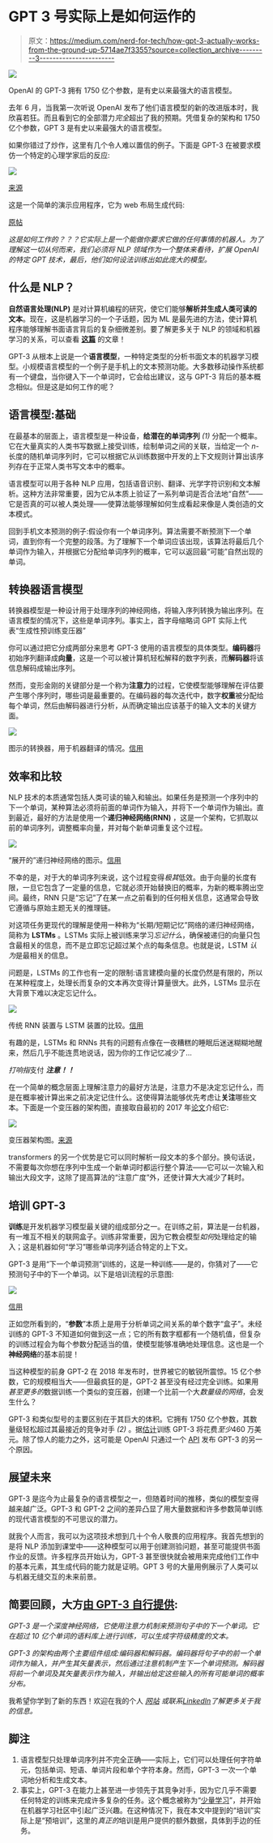 # GPT 3 号实际上是如何运作的

> 原文：<https://medium.com/nerd-for-tech/how-gpt-3-actually-works-from-the-ground-up-5714ae7f3355?source=collection_archive---------3----------------------->

![](img/cc2ced1fb07fd374686e4513135366db.png)

OpenAI 的 GPT-3 拥有 1750 亿个参数，是有史以来最强大的语言模型。

去年 6 月，当我第一次听说 OpenAI 发布了他们语言模型的新的改进版本时，我欣喜若狂。而且看到它的全部潜力*完全*超出了我的预期。凭借复杂的架构和 1750 亿个参数，GPT 3 是有史以来最强大的语言模型。

如果你错过了炒作，这里有几个令人难以置信的例子。下面是 GPT-3 在被要求模仿一个特定的心理学家后的反应:

![](img/2e87fbefcd5da743837186b8caaa722c.png)

[来源](https://www.nytimes.com/2020/11/24/science/artificial-intelligence-ai-gpt3.html)

这是一个简单的演示应用程序，它为 web 布局生成代码:

[原帖](https://twitter.com/sharifshameem/status/1282676454690451457?ref_src=twsrc%5Etfw%7Ctwcamp%5Etweetembed%7Ctwterm%5E1282676454690451457%7Ctwgr%5E%7Ctwcon%5Es1_)

*这是如何工作的？？？它实际上是一个能做你要求它做的任何事情的机器人。为了理解这一切从何而来，我们必须将 NLP 领域作为一个整体来看待，扩展 OpenAI 的特定 GPT 技术，最后，他们如何设法训练出如此庞大的模型。*

## 什么是 NLP？

**自然语言处理(NLP)** 是对计算机编程的研究，使它们能够**解析并生成人类可读的文本**。现在，这是机器学习的一个子话题，因为 ML 是最先进的方法，使计算机程序能够理解书面语言背后的复杂细微差别。要了解更多关于 NLP 的领域和机器学习的关系，可以查看 [**这篇**](https://towardsdatascience.com/natural-language-processing-nlp-for-machine-learning-d44498845d5b) 的文章！

GPT-3 从根本上说是一个**语言模型**，一种特定类型的分析书面文本的机器学习模型。小规模语言模型的一个例子是手机上的文本预测功能。大多数移动操作系统都有一个键盘，当你键入下一个单词时，它会给出建议，这与 GPT-3 背后的基本概念相似。但是这是如何工作的呢？

## 语言模型:基础

在最基本的层面上，语言模型是一种设备，**给潜在的单词序列** *(1)* 分配一个概率。它在大量真实的人类书写数据上接受训练，绘制单词之间的关联，当给定一个 *n-* 长度的随机单词序列时，它可以根据它从训练数据中开发的上下文规则计算出该序列存在于正常人类书写文本中的概率。

语言模型可以用于各种 NLP 应用，包括语音识别、翻译、光学字符识别和文本解析。这种方法非常重要，因为它从本质上验证了一系列单词是否合法地“自然”——它是否真的可以被人类处理——使算法能够理解如何生成看起来像是人类创造的文本模式。

回到手机文本预测的例子:假设你有一个单词序列。算法需要不断预测下一个单词，直到你有一个完整的段落。为了理解下一个单词应该出现，该算法将最后几个单词作为输入，并根据它分配给单词序列的概率，它可以返回最“可能”自然出现的单词。

## 转换器语言模型

转换器模型是一种设计用于处理序列的神经网络，将输入序列转换为输出序列。在语言模型的情况下，这些是单词序列。事实上，首字母缩略词 GPT 实际上代表“生成性预训练变压器”

你可以通过把它分成两部分来思考 GPT-3 使用的语言模型的具体类型。**编码器**将初始序列翻译成**向量**，这是一个可以被计算机轻松解释的数字列表，而**解码器**将该信息解码成输出序列。

然而，变形金刚的关键部分是一个称为**注意力**的过程，它使模型能够理解在评估要产生哪个序列时，哪些词是最重要的。在编码器的每次迭代中，数字**权重**被分配给每个单词，然后由解码器进行分析，从而确定输出应该基于的输入文本的关键方面。

![](img/b6f0d4a90a322cb7e5245ac637d02936.png)

图示的转换器，用于机器翻译的情况。[信用](https://jalammar.github.io/illustrated-transformer/)

## **效率和比较**

NLP 技术的本质通常包括人类可读的输入和输出。如果任务是预测一个序列中的下一个单词，某种算法必须将前面的单词作为输入，并将下一个单词作为输出。直到最近，最好的方法是使用一个**递归神经网络(RNN)** ，这是一个架构，它抓取以前的单词序列，调整概率向量，并对每个新单词重复这个过程。

![](img/cec932c6fe60d68fa5e3944e298fee70.png)

“展开的”递归神经网络的图示。[信用](http://www.easy-tensorflow.com/tf-tutorials/recurrent-neural-networks/vanilla-rnn-for-classification)

不幸的是，对于大的单词序列来说，这个过程变得*极其*低效。由于向量的长度有限，一旦它包含了一定量的信息，它就必须开始替换旧的概率，为新的概率腾出空间。最终，RNN 只是“忘记”了在某一点之前看到的任何相关信息，这通常会导致它遵循与原始主题无关的推理链。

对这项任务更现代的理解是使用一种称为“长期/短期记忆”网络的递归神经网络，简称为 **LSTMs** 。LSTMs 实际上被训练来学习*忘记什么*，确保被递归的向量只包含最相关的信息，而不是立即忘记超过某个点的每条信息。也就是说，LSTM *认为*是最相关的信息。

问题是，LSTMs 的工作也有一定的限制:语言建模向量的长度仍然是有限的，所以在某种程度上，处理长而复杂的文本再次变得计算量很大。此外，LSTMs 显示在大背景下难以决定忘记什么。

![](img/e08b768b5420c3f17f680aa08ecd1c8d.png)

传统 RNN 装置与 LSTM 装置的比较。[信用](https://stats.stackexchange.com/questions/222584/difference-between-feedback-rnn-and-lstm-gru)

有趣的是，LSTMs 和 RNNs 共有的问题有点像在一夜糟糕的睡眠后迷迷糊糊地醒来，然后几乎不能连贯地说话，因为你的工作记忆减少了…

*打响指*支付 ***注意！！***

在一个简单的概念层面上理解注意力的最好方法是，注意力不是决定忘记什么，而是在概率被计算出来之前决定记住什么。这使得算法能够优先考虑让**关注**哪些文本。下面是一个变压器的架构图，直接取自最初的 2017 年[论文](https://arxiv.org/abs/1706.03762)介绍它:

![](img/ae7cd34fe19e4ae99209d86226bbf0f6.png)

变压器架构图。[来源](https://arxiv.org/abs/1706.03762)

transformers 的另一个优势是它可以同时解析一段文本的多个部分。换句话说，不需要每次你想在序列中生成一个新单词时都运行整个算法——它可以一次输入和输出大段文字，这除了提高算法的“注意广度”外，还使计算大大减少了耗时。

## 培训 GPT-3

**训练**是开发机器学习模型最关键的组成部分之一。在训练之前，算法是一台机器，有一堆互不相关的联网盒子。训练非常重要，因为它教会模型*如何*处理给定的输入；这是机器如何“学习”哪些单词序列适合特定的上下文。

GPT-3 是用“下一个单词预测”训练的，这是一种训练——是的，你猜对了——它预测句子中的下一个单词。以下是培训流程的示意图:

![](img/a6d4ec8f66b4ecfd28094ccf3ceeda8d.png)

[信用](https://jalammar.github.io/how-gpt3-works-visualizations-animations/)

正如您所看到的，“**参数**”本质上是用于分析单词之间关系的单个数字“盒子”。未经训练的 GPT-3 不知道如何做到这一点；它的所有数字框都有一个随机值，但复杂的训练过程会为每个参数分配适当的值，使模型能够准确地处理信息。这也是一个**神经网络**的基本前提！

当这种模型的前身 GPT-2 在 2018 年发布时，世界被它的敏锐所震惊。15 亿个参数，它的规模相当大——但最疯狂的是，GPT-2 甚至没有经过完全训练。如果用*甚至更多的*数据训练一个类似的变压器，创建一个比前一个大*数量级的网络*，会发生什么？

GPT-3 和类似型号的主要区别在于其巨大的体积。它拥有 1750 亿个参数，其数量级轻松超过其最接近的竞争对手 *(2)* 。据[估计](https://lambdalabs.com/blog/demystifying-gpt-3/)训练 GPT-3 将花费*至少*460 万美元。除了惊人的能力之外，这可能是 OpenAI 只通过一个 [API](https://beta.openai.com/) 发布 GPT-3 的另一个原因。

## 展望未来

GPT-3 是迄今为止最复杂的语言模型之一，但随着时间的推移，类似的模型变得越来越广泛。GPT-3 和 GPT-2 之间的差异凸显了用大量数据和许多参数简单训练的现代语言模型的不可思议的潜力。

就我个人而言，我可以为这项技术想到几十个令人敬畏的应用程序。我首先想到的是将 NLP 添加到课堂中——这种模型可以用于创建测验问题，甚至可能提供书面作业的反馈。许多程序员开始认为，GPT-3 甚至很快就会被用来完成他们工作中的基本元素，其生成代码的能力就是证明。GPT 3 号的大量用例展示了人类可以与机器无缝交互的未来前景。

## 简要回顾，大方[由 GPT-3 自行提供](https://www.twilio.com/blog/ultimate-guide-openai-gpt-3-language-model):

*GPT-3 是一个深度神经网络，它使用注意力机制来预测句子中的下一个单词。它在超过 10 亿个单词的语料库上进行训练，可以生成字符级精度的文本。*

*GPT-3 的架构由两个主要组件组成:编码器和解码器。编码器将句子中的前一个单词作为输入，并产生其矢量表示，然后通过注意机制产生下一个单词预测。解码器将前一个单词及其矢量表示作为输入，并输出给定这些输入的所有可能单词的概率分布。*

我希望你学到了新的东西！欢迎在我的个人 [*网站*](http://jonahbard.com) *或联系*[*LinkedIn*](https://linkedin.com/in/jonahbard)*了解更多关于我的信息。*

## 脚注

1.  语言模型只处理单词序列并不完全正确——实际上，它们可以处理任何字符单元，包括单词、短语、单词片段和单个字符本身。然而，GPT-3 一次一个单词地分析和生成文本。
2.  事实上，GPT-3 在能力上甚至进一步领先于其竞争对手，因为它几乎不需要任何特定的训练来完成许多复杂的任务。这个概念被称为“[少量学习](/quick-code/understanding-few-shot-learning-in-machine-learning-bede251a0f67)”，并开始在机器学习社区中引起广泛兴趣。在这种情况下，我在本文中提到的“培训”实际上是“预培训”，这里的*真正的*培训是用户提供的额外数据，具体到手边的任务。